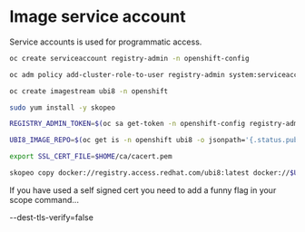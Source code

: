 # Image service account

Service accounts is used for programmatic access.

```bash
oc create serviceaccount registry-admin -n openshift-config

oc adm policy add-cluster-role-to-user registry-admin system:serviceaccount:openshift-config:registry-admin

oc create imagestream ubi8 -n openshift

sudo yum install -y skopeo

REGISTRY_ADMIN_TOKEN=$(oc sa get-token -n openshift-config registry-admin)

UBI8_IMAGE_REPO=$(oc get is -n openshift ubi8 -o jsonpath='{.status.publicDockerImageRepository}')

export SSL_CERT_FILE=$HOME/ca/cacert.pem

skopeo copy docker://registry.access.redhat.com/ubi8:latest docker://$UBI8_IMAGE_REPO:latest --dest-creds -:$REGISTRY_ADMIN_TOKEN
```

If you have used a self signed cert you need to add a funny flag in your scope command...

--dest-tls-verify=false
